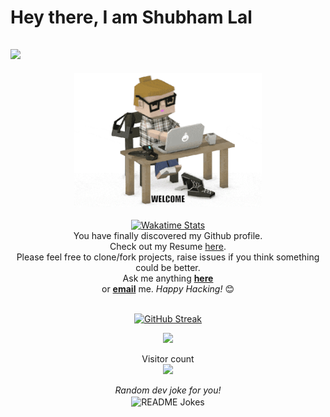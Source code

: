 <!-- <h1>
  𝐇𝐢𝐢 𝐭𝐡𝐞𝐫𝐞 <𝚍𝚎𝚟𝚎𝚕𝚘𝚙𝚎𝚛𝚜/>
</h1> -->
<h1>
  Hey there, I am Shubham Lal
</h1>

## <img src="https://readme-typing-svg.demolab.com?font=Fira+Code&pause=200&color=00F706FF&width=600&lines=async(❤️)=>{+await+Backend+Developer+};int+💻+{+return+Competitive+Programmer+};using+🙇‍♂️+public+class+Indie+Game+Developer{}"/>

<div align="center" width="50">
<img src="https://github.com/CERTIFIED2003/py-game/blob/master/images/my.gif" alt="Welcome!" width="300"/>
</div>

<br />

<div align="center" width="50">
<a href="https://wakatime.com/@ShubhamLal"><img src="https://wakatime.com/badge/user/f73f34f7-7dba-45a7-836b-3c4659a9d757.svg" alt="Wakatime Stats"/></a>
</div>

<div align="center">
You have finally discovered my Github profile. <br>
Check out my Resume <a href="https://shubhamlal.pages.dev/Resume-Shubham-Lal.pdf">here</a>. <br> 
Please feel free to clone/fork projects, raise issues if you think something could be better. <br>
Ask me anything <a href="https://github.com/Shubham-Lal/DISCUSSIONS/issues/1"><b>here</b></a><br>
or <a href="mailto:im.shubhamlal@gmail.com"><b>email</b></a> me.
<i>Happy Hacking!</i> 😊
</div>

<div align="center">
</br>

<!-- Added Link to SVG if error fetching my streak -->
[![GitHub Streak](https://streak-stats.demolab.com/?user=Shubham-Lal)](https://streak-stats.demolab.com/?user=Shubham-Lal)

<!-- <div align="center">
  <a href="https://profile.codersrank.io/user/certified2003/" target="_blank">
    <img src="https://cr-ss-service.azurewebsites.net/api/ScreenShot?widget=summary&username=certified2003" alt="codersrank" width=495/>
  </a>
</div> -->

<div align="center">
<a href="https://wakatime.com/@ShubhamLal">
  <img src="https://github-readme-stats.vercel.app/api/wakatime?username=ShubhamLal&custom_title=My%20Activities" />
</a>

<!-- <a href="https://profile.codersrank.io/user/certified2003/">
  <img src="https://cr-skills-chart-widget.azurewebsites.net/api/api?username=certified2003" width=495 />
</a> -->
</div>

<!-- <img align="center" src="https://github-readme-stats.vercel.app/api/top-langs/?username=Shubham-Lal&layout=compact&hide_border=true" /> -->

<p align="center"> 
  Visitor count<br>
  <img src="https://profile-counter.glitch.me/Shubham-Lal/count.svg" />
</p>

<i>Random dev joke for you!</i><br>
<img align="center" src="https://readme-jokes.vercel.app/api?bgColor=%23073b4c&textColor=%2306d6a0&aColor=%2306d6a0&borderColor=%2306d6a0" alt="README Jokes" />


<!-- ![Contribution Graph](https://github-readme-activity-graph.cyclic.app/graph?username=Shubham-Lal&bg_color=0d1117&color=ffffff&line=00F706FF&point=f9fafa&area=true&hide_border=true) -->

<!-- ![Error](https://readme-typing-svg.herokuapp.com/?font=Fira+Code&size=24&duration=100&pause=10&color=00F706FF&center=true&vCenter=true&height=40&lines=Error+404+Not+Found) -->

</div>

